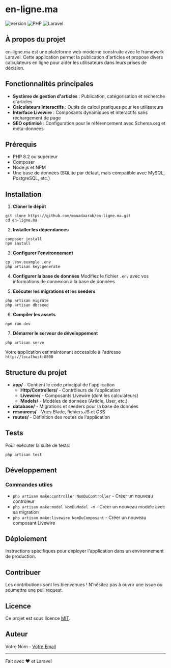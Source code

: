 # en-ligne.ma

![Version](https://img.shields.io/badge/version-2.0.0-blue.svg)
![PHP](https://img.shields.io/badge/PHP-8.2+-4F5B93.svg)
![Laravel](https://img.shields.io/badge/Laravel-10.x-FF2D20.svg)

## À propos du projet

en-ligne.ma est une plateforme web moderne construite avec le framework Laravel. Cette application permet la publication d'articles et propose divers calculateurs en ligne pour aider les utilisateurs dans leurs prises de décision.

## Fonctionnalités principales

- **Système de gestion d'articles** : Publication, catégorisation et recherche d'articles
- **Calculateurs interactifs** : Outils de calcul pratiques pour les utilisateurs
- **Interface Livewire** : Composants dynamiques et interactifs sans rechargement de page
- **SEO optimisé** : Configuration pour le référencement avec Schema.org et méta-données

## Prérequis

- PHP 8.2 ou supérieur
- Composer
- Node.js et NPM
- Une base de données (SQLite par défaut, mais compatible avec MySQL, PostgreSQL, etc.)

## Installation

1. **Cloner le dépôt**
```
git clone https://github.com/mouadaarab/en-ligne.ma.git
cd en-ligne.ma
```

2. **Installer les dépendances**
```
composer install
npm install
```

3. **Configurer l'environnement**
```
cp .env.example .env
php artisan key:generate
```

4. **Configurer la base de données**
Modifiez le fichier `.env` avec vos informations de connexion à la base de données

5. **Exécuter les migrations et les seeders**
```
php artisan migrate
php artisan db:seed
```

6. **Compiler les assets**
```
npm run dev
```

7. **Démarrer le serveur de développement**
```
php artisan serve
```

Votre application est maintenant accessible à l'adresse `http://localhost:8000`

## Structure du projet

- **app/** - Contient le code principal de l'application
  - **Http/Controllers/** - Contrôleurs de l'application
  - **Livewire/** - Composants Livewire (dont les calculateurs)
  - **Models/** - Modèles de données (Article, User, etc.)
- **database/** - Migrations et seeders pour la base de données
- **resources/** - Vues Blade, fichiers JS et CSS
- **routes/** - Définition des routes de l'application

## Tests

Pour exécuter la suite de tests:

```
php artisan test
```

## Développement

### Commandes utiles

- `php artisan make:controller NomDuController` - Créer un nouveau contrôleur
- `php artisan make:model NomDuModel -m` - Créer un nouveau modèle avec sa migration
- `php artisan make:livewire NomDuComposant` - Créer un nouveau composant Livewire

## Déploiement

Instructions spécifiques pour déployer l'application dans un environnement de production.

## Contribuer

Les contributions sont les bienvenues ! N'hésitez pas à ouvrir une issue ou soumettre une pull request.

## Licence

Ce projet est sous licence [MIT](https://opensource.org/licenses/MIT).

## Auteur

Votre Nom - [Votre Email](mailto:mouad@en-ligne.ma)

---

Fait avec ❤️ et Laravel
